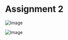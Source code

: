 # Assignment 2
![Image](https://github.com/user-attachments/assets/8277ddfc-626c-4ec5-bd05-a960f6b81958)

![Image](https://github.com/user-attachments/assets/fe62209c-330e-47b9-9fe5-421ab0be3ed9)
